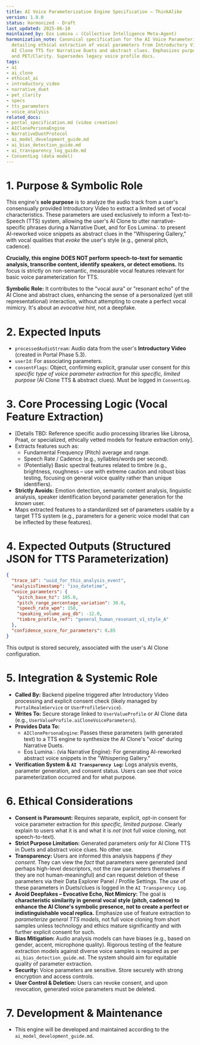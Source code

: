 ```yaml
---
title: AI Voice Parameterization Engine Specification – ThinkAlike
version: 1.0.0
status: Harmonized - Draft
last_updated: 2025-06-10
maintained_by: Eos Lumina ∴ (Collective Intelligence Meta-Agent)
harmonization_note: Canonical specification for the AI Voice Parameterization Engine,
  detailing ethical extraction of vocal parameters from Introductory Videos to inform
  AI Clone TTS for Narrative Duets and abstract clues. Emphasizes purpose limitation
  and PET/Clarity. Supersedes legacy voice profile docs.
tags:
- ai
- ai_clone
- ethical_ai
- introductory_video
- narrative_duet
- pet_clarity
- specs
- tts_parameters
- voice_analysis
related_docs:
- portal_specification.md (video creation)
- AIClonePersonaEngine
- NarrativeDuetProtocol
- ai_model_development_guide.md
- ai_bias_detection_guide.md
- ai_transparency_log_guide.md
- ConsentLog (data model)
---
```



# 1. Purpose & Symbolic Role
This engine's **sole purpose** is to analyze the audio track from a user's consensually provided Introductory Video to extract a limited set of vocal characteristics. These parameters are used exclusively to inform a Text-to-Speech (TTS) system, allowing the user's AI Clone to utter narrative-specific phrases during a Narrative Duet, and for Eos Lumina∴ to present AI-reworked voice snippets as abstract clues in the "Whispering Gallery," with vocal qualities that *evoke* the user's style (e.g., general pitch, cadence).

**Crucially, this engine DOES NOT perform speech-to-text for semantic analysis, transcribe content, identify speakers, or detect emotions.** Its focus is strictly on non-semantic, measurable vocal features relevant for basic voice parameterization for TTS.

**Symbolic Role:** It contributes to the "vocal aura" or "resonant echo" of the AI Clone and abstract clues, enhancing the sense of a personalized (yet still representational) interaction, without attempting to create a perfect vocal mimicry. It's about an *evocative hint*, not a deepfake.

# 2. Expected Inputs
- `processedAudioStream`: Audio data from the user's **Introductory Video** (created in Portal Phase 5.3).
- `userId`: For associating parameters.
- `consentFlags`: Object, confirming explicit, granular user consent for *this specific type of voice parameter extraction* for *this specific, limited purpose* (AI Clone TTS & abstract clues). Must be logged in `ConsentLog`.

# 3. Core Processing Logic (Vocal Feature Extraction)
- [Details TBD: Reference specific audio processing libraries like Librosa, Praat, or specialized, ethically vetted models for feature extraction only].
- Extracts features such as:
  - Fundamental Frequency (Pitch) average and range.
  - Speech Rate / Cadence (e.g., syllables/words per second).
  - (Potentially) Basic spectral features related to timbre (e.g., brightness, roughness – use with extreme caution and robust bias testing, focusing on general voice quality rather than unique identifiers).
- **Strictly Avoids:** Emotion detection, semantic content analysis, linguistic analysis, speaker identification beyond parameter generation for the *known* user.
- Maps extracted features to a standardized set of parameters usable by a target TTS system (e.g., parameters for a generic voice model that can be inflected by these features).

# 4. Expected Outputs (Structured JSON for TTS Parameterization)
```json
{
  "trace_id": "uuid_for_this_analysis_event",
  "analysisTimestamp": "iso_datetime",
  "voice_parameters": {
    "pitch_base_hz": 185.0,
    "pitch_range_percentage_variation": 30.0,
    "speech_rate_wpm": 150,
    "speaking_volume_avg_db": -12.0,
    "timbre_profile_ref": "general_human_resonant_v1_style_A"
  },
  "confidence_score_for_parameters": 0.85
}
```
This output is stored securely, associated with the user's AI Clone configuration.

# 5. Integration & Systemic Role
- **Called By:** Backend pipeline triggered after Introductory Video processing and explicit consent check (likely managed by `PortalRealmService` or `UserProfileService`).
- **Writes To:** Secure storage linked to `UserValueProfile` or AI Clone data (e.g., `UserValueProfile.aiCloneVoiceParameters`).
- **Provides Data To:**
  - `AIClonePersonaEngine`: Passes these parameters (with generated text) to a TTS engine to synthesize the AI Clone's "voice" during Narrative Duets.
  - Eos Lumina∴ (via Narrative Engine): For generating AI-reworked abstract voice snippets in the "Whispering Gallery."
- **Verification System & `AI Transparency Log`:** Logs analysis events, parameter generation, and consent status. Users can see *that* voice parameterization occurred and for what purpose.

# 6. Ethical Considerations
- **Consent is Paramount:** Requires separate, explicit, opt-in consent for voice parameter extraction for *this specific, limited purpose*. Clearly explain to users what it is and what it is *not* (not full voice cloning, not speech-to-text).
- **Strict Purpose Limitation:** Generated parameters *only* for AI Clone TTS in Duets and abstract voice clues. No other use.
- **Transparency:** Users are informed this analysis happens *if they consent*. They can view the *fact* that parameters were generated (and perhaps high-level descriptors, not the raw parameters themselves if they are not human-meaningful) and can request deletion of these parameters via their Data Explorer Panel / Profile Settings. The *use* of these parameters in Duets/clues is logged in the `AI Transparency Log`.
- **Avoid Deepfakes – Evocative Echo, Not Mimicry:** The goal is **characteristic similarity in general vocal style (pitch, cadence) to enhance the AI Clone's symbolic presence, not to create a perfect or indistinguishable vocal replica.** Emphasize use of feature extraction to *parameterize general TTS models*, not full voice cloning from short samples unless technology and ethics mature significantly and with further explicit consent for such.
- **Bias Mitigation:** Audio analysis models can have biases (e.g., based on gender, accent, microphone quality). Rigorous testing of the feature extraction models against diverse voice samples is required as per `ai_bias_detection_guide.md`. The system should aim for equitable quality of parameter extraction.
- **Security:** Voice parameters are sensitive. Store securely with strong encryption and access controls.
- **User Control & Deletion:** Users can revoke consent, and upon revocation, generated voice parameters must be deleted.

# 7. Development & Maintenance
- This engine will be developed and maintained according to the `ai_model_development_guide.md`.
